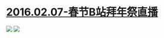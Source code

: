 # [2016.02.07-春节B站拜年祭直播](http://www.bilibili.com/html/bnj2016_m.html)
![](https://bilicoverimg.github.io/2016/2016.02.07-春节B站拜年祭直播.png)
![](https://bilicoverimg.github.io/2016/2016.02.07-春节B站拜年祭直播（平板截图）.jpg)
